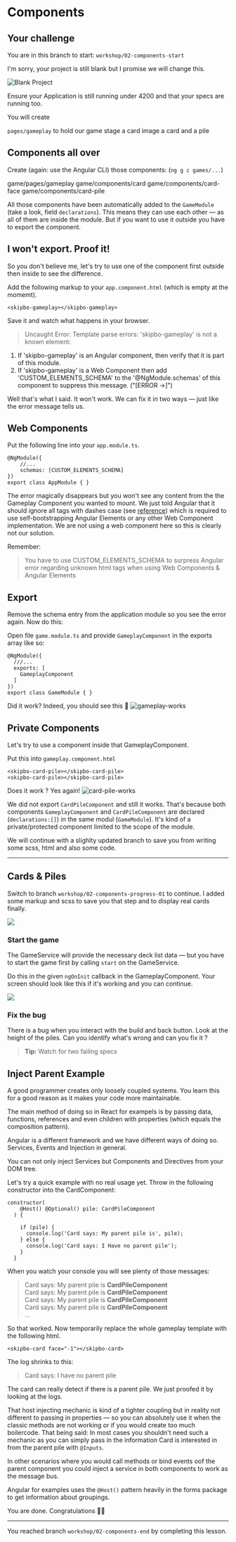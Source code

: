 # Components

## Your challenge
You are in this branch to start: `workshop/02-components-start`

I'm sorry, your project is still blank but I promise we will change this.

![Blank Project](blank-project.png)

Ensure your Application is still running under 4200 and that your specs are running too.

You will create

`pages/gameplay` to hold our game stage
a card image
a card 
and a pile

## Components all over
Create (again: use the Angular CLI) those components:
(`ng g c games/...`)

game/pages/gameplay
game/components/card
game/components/card-face
game/components/card-pile


All those components have been automatically added to the `GameModule` (take a look, field `declarations`). This means they can use each other — as all of them are inside the module. But if you want to use it outside you have to export the component.

## I won't export. Proof it!
So you don't believe me, let's try to use one of the component first outside then inside to see the difference.

Add the following markup to your `app.component.html` (which is empty at the momemt).

```
<skipbo-gameplay></skipbo-gameplay>
```

Save it and watch what happens in your browser.

> Uncaught Error: Template parse errors:
'skipbo-gameplay' is not a known element:<br>
1. If 'skipbo-gameplay' is an Angular component, then verify that it is part of this module.<br>
2. If 'skipbo-gameplay' is a Web Component then add 'CUSTOM_ELEMENTS_SCHEMA' to the '@NgModule.schemas' of this component to suppress this message. ("[ERROR ->]<skipbo-gameplay></skipbo-gameplay>")

Well that's what I said. It won't work. We can fix it in two ways — just like the error message tells us.

## Web Components
Put the following line into your `app.module.ts`.

```
@NgModule({
	//...
	schemas: [CUSTOM_ELEMENTS_SCHEMA]
})
export class AppModule { }
```
The error magically disappears but you won't see any content from the the Gameplay Component you wanted to mount. We just told Angular that it should ignore all tags with dashes case (see [reference](https://angular.io/api/core/CUSTOM_ELEMENTS_SCHEMA)) which is required to use self-bootstrapping Angular Elements or any other Web Component implementation. We are not using a web component here so this is clearly not our solution.

Remember:
> You have to use CUSTOM_ELEMENTS_SCHEMA to surpress Angular error regarding unknown html tags when using Web Components & Angular Elements

## Export
Remove the schema entry from the application module so you see the error again. Now do this:

Open file `game.module.ts` and provide `GameplayComponent` in the exports array like so:

```
@NgModule({
  ///...
  exports: [
    GameplayComponent
  ]
})
export class GameModule { }

```

Did it work? Indeed, you should see this 💪
![gameplay-works](gameplay-works.png)

## Private Components
Let's try to use a component inside that GameplayComponent. 

Put this into `gameplay.component.html`

```
<skipbo-card-pile></skipbo-card-pile>
<skipbo-card-pile></skipbo-card-pile>
```

Does it work ? Yes again! 
![card-pile-works](card-pile-works.png)

We did not export `CardPileComponent` and still it works. That's because both components `GameplayComponent` and `CardPileComponent` are declared (`declarations:[]`) in the same modul (`GameModule`). It's kind of a private/protected component limited to the scope of the module.

We will continue with a slighlty updated branch to save you from writing some scss, html and also some code.

---

## Cards & Piles
Switch to branch `workshop/02-components-progress-01` to continue. I added some markup and scss to save you that step and to display real cards finally.

![](two-piles.png)

### Start the game
The GameService will provide the necessary deck list data — but you have to start the game first by calling `start` on the GameService.

Do this in the given `ngOnInit` callback in the GameplayComponent. Your screen should look like this if it's working and you can continue.

![](started.png)

### Fix the bug
There is a bug when you interact with the build and back button. Look at the height of the piles. Can you identify what's wrong and can you fix it ?

> **Tip:** Watch for two failing specs

## Inject Parent Example
A good programmer creates only loosely coupled systems. You learn this for a good reason as it makes your code more maintainable.

The main method of doing so in React for exampels is by passing data, functions, references and even children with properties (which equals the composition pattern).

Angular is a different framework and we have different ways of doing so. Services, Events and Injection in general.

You can not only inject Services but Components and Directives from your DOM tree.

Let's try a quick example with no real usage yet. Throw in the following constructor into the CardComponent:

```
constructor(
    @Host() @Optional() pile: CardPileComponent
  ) {

    if (pile) {
      console.log('Card says: My parent pile is', pile);
    } else {
      console.log('Card says: I Have no parent pile');
    }
  }
```

When you watch your console you will see plenty of those messages:
> Card says: My parent pile is **CardPileComponent**<br>
> Card says: My parent pile is **CardPileComponent**<br>
> Card says: My parent pile is **CardPileComponent**<br>
> Card says: My parent pile is **CardPileComponent**<br>
> ...

So that worked.  Now temporarily replace the whole gameplay template with the following html.

```
<skipbo-card face="-1"></skipbo-card>
```

The log shrinks to this:

> Card says: I have no parent pile

The card can really detect if there is a parent pile. We just proofed it by looking at the logs.

That host injecting mechanic is kind of a tighter coupling but in reality not different to passing in properties — so you can absolutely use it when the classic methods are not working or if you would create too much boilercode. That being said: In most cases you shouldn't need such a mechanic as you can simply pass in the information Card is interested in from the parent pile with `@Inputs`.

In other scenarios where you would call methods or bind events oof the parent component you could inject a service in both components to work as the message bus. 

Angular for examples uses the `@Host()` pattern heavily in the forms package to get information about groupings.

You are done. Congratulations 🏅🌟

----

You reached branch `workshop/02-components-end` by completing this lesson.